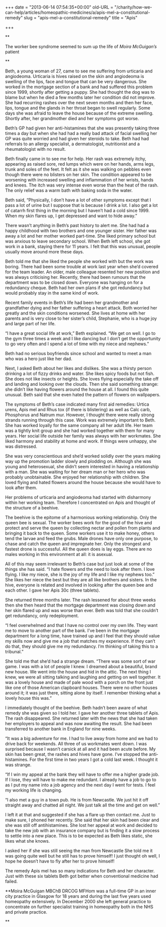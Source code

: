 +++
date = "2013-06-14 07:54:35+00:00"
old-URL = "/charity/how-we-can-help/articles/homeopathic-medicines/a/apis-mel-a-constitutional-remedy"
slug = "apis-mel-a-constitutional-remedy"
title = "Apis"

+++

**

The worker bee syndrome seemed to sum up the life of _Moira McGuigan’s_ patient

**

Beth, a young woman of 27, came to see me suffering from urticaria and angiodeoma. Urticaria is hives raised on the skin and angiodeoma is swelling of the lips, face and tongue that can be very dangerous. She worked in the mortgage section of a bank and had suffered this problem since 1999, shortly after getting a puppy. She had thought the dog was to blame but when he died a few months later her condition did not improve. She had recurring rashes over the next seven months and then her face, lips, tongue and the glands in her throat began to swell regularly. Some days she was afraid to leave the house because of the extreme swelling. Shortly after, her grandmother died and her symptoms got worse.

Beth’s GP had given her anti-histamines that she was presently taking three times a day but when she had had a really bad attack of facial swelling her GP was quite worried and had given her steroids to take. Beth had had referrals to an allergy specialist, a dermatologist, nutritionist and a rheumatologist with no result.

Beth finally came in to see me for help. Her rash was extremely itchy, appearing as raised sore, red lumps which were on her hands, arms legs, trunk and soles of the feet. It felt as it she was walking on pebbles even though there were no blisters on her skin. The condition appeared to be worsening with increased swelling and inflammation of her wrists, hands and knees. The itch was very intense even worse than the heat of the rash. The only relief was a warm bath with baking soda in the water.

Beth said, “Physically, I don’t have a lot of other symptoms except that I pass a lot of urine but I suppose that is because I drink a lot. I also get a lot of catarrh first thing in the morning but I haven’t had a cold since 1999. When my skin flares up, I get depressed and want to hide away.”

There wasn’t anything in Beth’s past history to alert me. She had had a happy childhood with two brothers and one younger sister. Her father was away a lot and her mother worked part-time. She liked primary school but was anxious to leave secondary school. When Beth left school, she got work in a bank, staying there for 11 years. I felt that this was unusual, people usually move around more these days.

Beth told me that she liked the people she worked with but the work was boring. There had been some trouble at work last year when she’d covered for the team leader. An older, male colleague resented her new position and was always criticising her. Recently, there had been rumours that the department was to be closed down. Everyone was hanging on for a redundancy cheque. Beth had her own plans if she got redundancy but would probably stay in the same kind of work.

Recent family events in Beth’s life had been her grandmother and grandfather dying and her father suffering a heart attack. Both worried her greatly and the skin conditions worsened. She lives at home with her parents and is very close to her sister’s child, Stephanie, who is a huge joy and large part of her life.

“I have a great social life at work,” Beth explained. “We get on well. I go to the gym three times a week and I like dancing but I don’t get the opportunity to go very often and I spend a lot of time with my niece and nephews.”

Beth had no serious boyfriends since school and wanted to meet a man who was a hero just like her dad.

Next, I asked Beth about her likes and dislikes. She was a thirsty person drinking a lot of fizzy drinks and water. She likes spicy foods but not fish. She does not like insects or heights. She loves flying especially the take off and landing and looking over the clouds. Then she said something strange: she didn’t like having flowers around the house at all. I found this quite unusual. Beth said that she even hated the pattern of flowers on wallpapers.

The symptoms of Beth’s case indicated many first aid remedies: Urtica urens, Apis mel and Rhus tox (if there is blistering) as well as Calc carb, Phosphorus and Natrum mur. However, I thought there were really strong strands running through this case. Work was extremely important to Beth. She has worked loyally for the same company all her adult life. Her team was a tightly knit group and she had worked together with them for many years. Her social life outside her family was always with her workmates. She liked harmony and stability at home and work. If things were unhappy, she was distressed.

She was very conscientious and she’d worked solidly over the years making way up the promotion ladder slowly and plodding on. Although she was young and heterosexual, she didn’t seem interested in having a relationship with a man. She was waiting for her dream man or her hero who was probably unobtainable. She enjoyed her relationship with children. She loved flying and hated flowers around the house because she would have to look after them.

Her problems of urticaria and angiodeoma had started with disharmony within her working team. Therefore I concentrated on Apis and thought of the structure of a beehive.

The beehive is the epitome of a harmonious working relationship. Only the queen bee is sexual. The worker bees work for the good of the hive and protect and serve the queen by collecting nectar and pollen from plants and bringing it back to the queen. Some workers use it to make honey, others tend the larvae and feed the grubs. Male drones have only one purpose, to chase and catch the queen and impregnate her. Only the strongest and fastest drone is successful. All the queen does is lay eggs. There are no males working in this environment at all: it is asexual.

All of this may seem irrelevant to Beth’s case but just look at some of the things she has said. “I hate flowers and the need to look after them. I love flying. I like my niece, she is the joy of my life and I like my nephews too.” She likes her niece the best but they are all like brothers and sisters. In the hive, everyone is related and involved in looking after the queen bee and each other. I gave her Apis 30c (three tablets).

She returned three months later. The rash lessened for about three weeks then she then heard that the mortgage department was closing down and her skin flared up and was worse than ever. Beth was told that she couldn’t get redundancy, only redeployment.

“I feel overwhelmed and that I have no control over my own life. They want me to move to another part of the bank. I’ve been in the mortgage department for a long time, have trained up and I feel that they should value my skills now and give me a job that matches my experience. If they can’t do that, they should give me my redundancy. I’m thinking of taking this to a tribunal.”

She told me that she’d had a strange dream. “There was some sort of war game. I was with a lot of people I knew. I dreamed about a beautiful, brand new house. We went into the house and hid in the attic. The next thing I knew, we were all sitting talking and laughing and getting on well together. It was a lovely house and made of pale wood with a porch on the front just like one of those American clapboard houses. There were no other houses around it; it was just there, sitting alone by itself. I remember thinking what a lovely house this was.”

I immediately thought of the beehive. Beth hadn’t been aware of what remedy she was given so I told her. I gave her another three tablets of Apis. The rash disappeared. She returned later with the news that she had taken her employers to appeal and was now awaiting the result. She had been transferred to another bank in England for nine weeks.

“It was a big adventure for me. I had to live away from home and we had to drive back for weekends. All three of us workmates went down. I was surprised because I wasn’t carsick at all and it had been acute before. My skin has been great, the rashes and hives have gone. I’ve stopped the anti­histamines. For the first time in two years I got a cold last week. I thought it was strange.

“If I win my appeal at the bank they will have to offer me a higher grade job. If I lose, they will have to make me redundant. I already have a job to go to as I put my name into a job agency and the next day I went for tests. I feel my working life is changing.

“I also met a guy in a town pub. He is from Newcastle. We just hit it off straight away and chatted all night. We just talk all the time and get on well.”

I left it at that and suggested if she has a flare up then contact me. Just to make sure, I phoned her recently. She said that her skin had been clear and she was still off anti­histamines. She lost her appeal at work and decided to take the new job with an insurance company but is finding it a slow process to settle into a new place. This is to be expected as Beth likes static, she likes what she knows.

I asked her if she was still seeing the man from Newcastle She told me it was going quite well but he still has to prove himself! I just thought oh well, I hope he doesn’t have to fly after her to prove himself!

The remedy Apis mel has so many indications for Beth and her character. Just with these six tablets Beth got better when conventional medicine had failed.

**Moira McGuigan MBChB DRCOG MFHom was a full-time GP in an inner city practice in Glasgow for 18 years and during the last five years used homeopathy extensively. In December 2000 she left general practice to concentrate on further specialist training in homeopathy both in the NHS and private practice.

**
